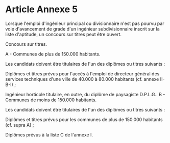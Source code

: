 # Article Annexe 5

Lorsque l'emploi d'ingénieur principal ou divisionnaire n'est pas pourvu par voie d'avancement de grade d'un ingénieur subdivisionnaire inscrit sur la liste d'aptitude, un concours sur titres peut être ouvert.

Concours sur titres.

A - Communes de plus de 150.000 habitants.

Les candidats doivent être titulaires de l'un des diplômes ou titres suivants :

Diplômes et titres prévus pour l'accès à l'emploi de directeur général des services techniques d'une ville de 40.000 à 80.000 habitants (cf. annexe II-B-I) ;

Ingénieur horticole titulaire, en outre, du diplôme de paysagiste D.P.L.G..               B - Communes de moins de 150.000 habitants.

Les candidats doivent être titulaires de l'un des diplômes ou titres suivants :

Diplômes et titres prévus pour les communes de plus de 150.000 habitants (cf. supra A) ;

Diplômes prévus à la liste C de l'annexe I.
